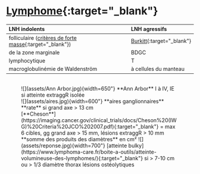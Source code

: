 # [Lymphome](https://cerf.radiologie.fr/sites/cerf.radiologie.fr/files/files/Enseignement/pdf/09%20Imagerie%20lymphome_DES_2019.pdf){:target="_blank"}

| LNH indolents      | LNH agressifs        |
| :---------- | :------------- |
| folliculaire  ([critères de forte masse](https://www.lymphoma-care.fr/boite-a-outils/lymphome-folliculaire-criteres-du-gelf/){:target="_blank"})  | [Burkitt](https://radiopaedia.org/articles/burkitt-lymphoma){:target="_blank"}  |
| de la zone marginale    | BDGC  |
| lymphocytique    | T  |
| macroglobulinémie de Waldenström    | à cellules du manteau |

<figure markdown="span">
    </br>
    ![](assets/Ann Arbor.jpg){width=650"}
    **Ann Arbor** I à IV, IE si atteinte extraggR isolée  
    </br>
    ![](assets/aires.jpg){width=600"}
    **aires ganglionnaires**  
    **rate** si grand axe > 13 cm  
    </br>
    [**Cheson**](https://imaging.cancer.gov/clinical_trials/docs/Cheson%20(IWG)%20Criteria%20JCO%202007.pdf){:target="_blank"} = max 6 cibles, gg grand axe > 15 mm, lésions extraggR > 10 mm  
    **somme des produits des diamètres** en cm²
    ![](assets/reponse.jpg){width=700"}
    [atteinte bulky](https://www.lymphoma-care.fr/boite-a-outils/atteinte-volumineuse-des-lymphomes/){:target="_blank"} si > 7-10 cm ou > 1/3 diamètre thorax  
    lésions ostéolytiques
</figure>